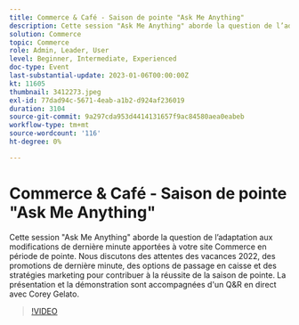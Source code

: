 ```yaml
---
title: Commerce & Café - Saison de pointe "Ask Me Anything"
description: Cette session "Ask Me Anything" aborde la question de l’adaptation aux modifications de dernière minute apportées à votre site Commerce en période de pointe. Nous discutons des attentes des vacances 2022, des promotions de dernière minute, des options de passage en caisse et des stratégies marketing pour contribuer à la réussite de la saison de pointe. La présentation et la démonstration sont accompagnées d'un Q&R en direct avec Corey Gelato.
solution: Commerce
topic: Commerce
role: Admin, Leader, User
level: Beginner, Intermediate, Experienced
doc-type: Event
last-substantial-update: 2023-01-06T00:00:00Z
kt: 11605
thumbnail: 3412273.jpeg
exl-id: 77dad94c-5671-4eab-a1b2-d924af236019
duration: 3104
source-git-commit: 9a297cda953d4414131657f9ac84580aea0eabeb
workflow-type: tm+mt
source-wordcount: '116'
ht-degree: 0%

---
```


# Commerce &amp; Café - Saison de pointe &quot;Ask Me Anything&quot;

Cette session &quot;Ask Me Anything&quot; aborde la question de l’adaptation aux modifications de dernière minute apportées à votre site Commerce en période de pointe. Nous discutons des attentes des vacances 2022, des promotions de dernière minute, des options de passage en caisse et des stratégies marketing pour contribuer à la réussite de la saison de pointe. La présentation et la démonstration sont accompagnées d&#39;un Q&amp;R en direct avec Corey Gelato.

>[!VIDEO](https://video.tv.adobe.com/v/3412273/?quality=12&learn=on)
